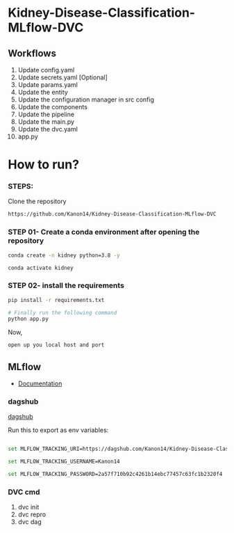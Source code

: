 # Kidney-Disease-Classification-MLflow-DVC


## Workflows

1. Update config.yaml
2. Update secrets.yaml [Optional]
3. Update params.yaml
4. Update the entity
5. Update the configuration manager in src config
6. Update the components
7. Update the pipeline 
8. Update the main.py
9. Update the dvc.yaml
10. app.py

# How to run?
### STEPS:

Clone the repository

```bash
https://github.com/Kanon14/Kidney-Disease-Classification-MLflow-DVC
```
### STEP 01- Create a conda environment after opening the repository

```bash
conda create -n kidney python=3.8 -y
```

```bash
conda activate kidney
```


### STEP 02- install the requirements
```bash
pip install -r requirements.txt
```

```bash
# Finally run the following command
python app.py
```

Now,
```bash
open up you local host and port
```

## MLflow

- [Documentation](https://mlflow.org/docs/latest/index.html)


### dagshub
[dagshub](https://dagshub.com/)

Run this to export as env variables:

```bash

set MLFLOW_TRACKING_URI=https://dagshub.com/Kanon14/Kidney-Disease-Classification-MLflow-DVC.mlflow 

set MLFLOW_TRACKING_USERNAME=Kanon14 

set MLFLOW_TRACKING_PASSWORD=2a57f710b92c4261b14ebc77457c63fc1b2320f4

```


### DVC cmd
1. dvc init
2. dvc repro
3. dvc dag